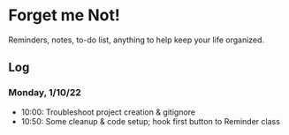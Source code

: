 # Forget me Not!
Reminders, notes, to-do list, anything to help keep your life organized.

## Log
### Monday, 1/10/22
* 10:00: Troubleshoot project creation & gitignore
* 10:50: Some cleanup & code setup; hook first button to Reminder class